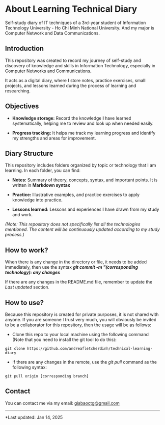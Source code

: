 # About Learning Technical Diary

Self-study diary of IT techniques of a 3rd-year student of Information Technology University - Ho Chi Minh National University. And my major is Computer Network and Data Communications.

## Introduction  

This repository was created to record my journey of self-study and discovery of knowledge and skills in Information Technology, especially in Computer Networks and Communications.

It acts as a digital diary, where I store notes, practice exercises, small projects, and lessons learned during the process of learning and researching.

## Objectives

* **Knowledge storage:** Record the knowledge I have learned systematically, helping me to review and look up when needed easily.

* **Progress tracking:** It helps me track my learning progress and identify my strengths and areas for improvement.


## Diary Structure

This repository includes folders organized by topic or technology that I am learning. In each folder, you can find:

* **Notes:** Summary of theory, concepts, syntax, and important points. It is written in **Markdown syntax**

* **Practice:** Illustrative examples, and practice exercises to apply knowledge into practice.

* **Lessons learned:** Lessons and experiences I have drawn from my study and work.

*(Note: This repository does not specifically list all the technologies mentioned. The content will be continuously updated according to my study process.)*

## How to work?

When there is any change in the directory or file, it needs to be added immediately, then use the syntax ***git commit -m "(corresponding technology): any changes***

If there are any changes in the README.md file, remember to update the *Last updated* section.

## How to use?

Because this repository is created for private purposes, it is not shared with anyone. If you are someone I trust very much, you will obviously be invited to be a collaborator for this repository, then the usage will be as follows:

- Clone this repo to your local machine using the following command (Note that you need to install the git tool to do this):

```
git clone https://github.com/andreafletcherdinh/technical-learning-diary
```

- If there are any changes in the remote, use the *git pull* command as the following syntax:
```
git pull origin [corresponding branch]
```

## Contact

You can contact me via my email: giabaoctg@gmail.com

---

*Last updated: Jan 14, 2025
